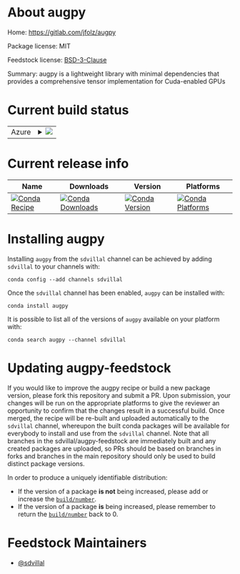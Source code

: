 About augpy
===========

Home: https://gitlab.com/jfolz/augpy

Package license: MIT

Feedstock license: [BSD-3-Clause](https://github.com/sdvillal/augpy-feedstock/blob/master/LICENSE.txt)

Summary: augpy is a lightweight library with minimal dependencies that provides a comprehensive tensor implementation for Cuda-enabled GPUs

Current build status
====================


<table>
    
  <tr>
    <td>Azure</td>
    <td>
      <details>
        <summary>
          <a href="https://dev.azure.com/sdvillal/feedstock-builds/_build/latest?definitionId=&branchName=master">
            <img src="https://dev.azure.com/sdvillal/feedstock-builds/_apis/build/status/augpy-feedstock?branchName=master">
          </a>
        </summary>
        <table>
          <thead><tr><th>Variant</th><th>Status</th></tr></thead>
          <tbody><tr>
              <td>linux_64_cuda_compiler_version10.1</td>
              <td>
                <a href="https://dev.azure.com/sdvillal/feedstock-builds/_build/latest?definitionId=&branchName=master">
                  <img src="https://dev.azure.com/sdvillal/feedstock-builds/_apis/build/status/augpy-feedstock?branchName=master&jobName=linux&configuration=linux_64_cuda_compiler_version10.1" alt="variant">
                </a>
              </td>
            </tr><tr>
              <td>linux_64_cuda_compiler_version10.2</td>
              <td>
                <a href="https://dev.azure.com/sdvillal/feedstock-builds/_build/latest?definitionId=&branchName=master">
                  <img src="https://dev.azure.com/sdvillal/feedstock-builds/_apis/build/status/augpy-feedstock?branchName=master&jobName=linux&configuration=linux_64_cuda_compiler_version10.2" alt="variant">
                </a>
              </td>
            </tr>
          </tbody>
        </table>
      </details>
    </td>
  </tr>
</table>

Current release info
====================

| Name | Downloads | Version | Platforms |
| --- | --- | --- | --- |
| [![Conda Recipe](https://img.shields.io/badge/recipe-augpy-green.svg)](https://anaconda.org/sdvillal/augpy) | [![Conda Downloads](https://img.shields.io/conda/dn/sdvillal/augpy.svg)](https://anaconda.org/sdvillal/augpy) | [![Conda Version](https://img.shields.io/conda/vn/sdvillal/augpy.svg)](https://anaconda.org/sdvillal/augpy) | [![Conda Platforms](https://img.shields.io/conda/pn/sdvillal/augpy.svg)](https://anaconda.org/sdvillal/augpy) |

Installing augpy
================

Installing `augpy` from the `sdvillal` channel can be achieved by adding `sdvillal` to your channels with:

```
conda config --add channels sdvillal
```

Once the `sdvillal` channel has been enabled, `augpy` can be installed with:

```
conda install augpy
```

It is possible to list all of the versions of `augpy` available on your platform with:

```
conda search augpy --channel sdvillal
```




Updating augpy-feedstock
========================

If you would like to improve the augpy recipe or build a new
package version, please fork this repository and submit a PR. Upon submission,
your changes will be run on the appropriate platforms to give the reviewer an
opportunity to confirm that the changes result in a successful build. Once
merged, the recipe will be re-built and uploaded automatically to the
`sdvillal` channel, whereupon the built conda packages will be available for
everybody to install and use from the `sdvillal` channel.
Note that all branches in the sdvillal/augpy-feedstock are
immediately built and any created packages are uploaded, so PRs should be based
on branches in forks and branches in the main repository should only be used to
build distinct package versions.

In order to produce a uniquely identifiable distribution:
 * If the version of a package **is not** being increased, please add or increase
   the [``build/number``](https://conda.io/docs/user-guide/tasks/build-packages/define-metadata.html#build-number-and-string).
 * If the version of a package **is** being increased, please remember to return
   the [``build/number``](https://conda.io/docs/user-guide/tasks/build-packages/define-metadata.html#build-number-and-string)
   back to 0.

Feedstock Maintainers
=====================

* [@sdvillal](https://github.com/sdvillal/)

